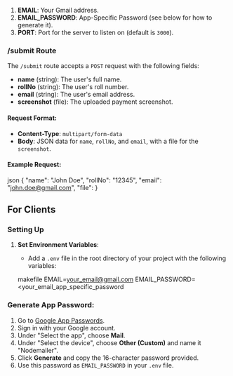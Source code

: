 1. **EMAIL**: Your Gmail address.
2. **EMAIL_PASSWORD**: App-Specific Password (see below for how to generate it).
3. **PORT**: Port for the server to listen on (default is `3000`).

### /submit Route

The `/submit` route accepts a `POST` request with the following fields:

- **name** (string): The user's full name.
- **rollNo** (string): The user's roll number.
- **email** (string): The user's email address.
- **screenshot** (file): The uploaded payment screenshot.

#### Request Format:

- **Content-Type**: `multipart/form-data`
- **Body**: JSON data for `name`, `rollNo`, and `email`, with a file for the `screenshot`.

#### Example Request:
json
{
  "name": "John Doe",
  "rollNo": "12345",
  "email": "john.doe@gmail.com",
  "file": <binary file>
}

## For Clients

### Setting Up

1. **Set Environment Variables**:
   - Add a `.env` file in the root directory of your project with the following variables:

   makefile
   EMAIL=<your_email@gmail.com>
   EMAIL_PASSWORD=<your_email_app_specific_password

>
### Generate App Password:

1. Go to [Google App Passwords](https://myaccount.google.com/apppasswords).
2. Sign in with your Google account.
3. Under "Select the app", choose **Mail**.
4. Under "Select the device", choose **Other (Custom)** and name it "Nodemailer".
5. Click **Generate** and copy the 16-character password provided.
6. Use this password as `EMAIL_PASSWORD` in your `.env` file.
